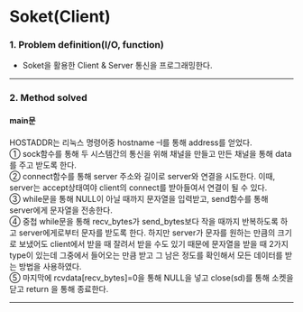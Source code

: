 # Soket(Client)
### 1. Problem definition(I/O, function)  
 * Soket을 활용한 Client & Server 통신을 프로그래밍한다.
- - -  
### 2. Method solved  
#### __main문__
HOSTADDR는 리눅스 명령어중 hostname –I를 통해 address를 얻었다.  
 ① sock함수를 통해 두 시스템간의 통신을 위해 채널을 만들고 만든 채널을 통해 data를 주고 받도록 한다.  
 ② connect함수를 통해 server 주소와 길이로 server와 연결을 시도한다. 이때, server는 accept상태여야 client의 connect를 받아들여서 연결이 될 수 있다.  
 ③ while문을 통해 NULL이 아닐 때까지 문자열을 입력받고, send함수를 통해 server에게 문자열을 전송한다.  
 ④ 중첩 while문을 통해 recv_bytes가 send_bytes보다 작을 때까지 반복하도록 하고 server에게로부터 문자를 받도록 한다. 하지만 server가 문자를 원하는 만큼의 크기로 보냈어도 client에서 받을 때 잘려서 받을 수도 있기 때문에 문자열을 받을 때 2가지 type이 있는데 그중에서 들어오는 만큼 받고 그 남은 정도를 확인해서 모든 데이터를 받는 방법을 사용하였다.  
 ⑤ 마지막에 rcvdata[recv_bytes]=0을 통해 NULL을 넣고 close(sd)를 통해 소켓을 닫고 return 을 통해 종료한다.

 - - -